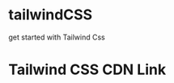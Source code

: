 # tailwindCSS
get started with Tailwind Css
# Tailwind CSS CDN Link
<link href="https://unpkg.com/tailwindcss@^2/dist/tailwind.min.css" rel="stylesheet">
